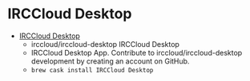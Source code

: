 # IRCCloud Desktop
- [IRCCloud Desktop](https://github.com/irccloud/irccloud-desktop)
  -  irccloud/irccloud-desktop IRCCloud Desktop
  - IRCCloud Desktop App. Contribute to irccloud/irccloud-desktop development by creating an account on GitHub.
  - `brew cask install IRCCloud Desktop`
